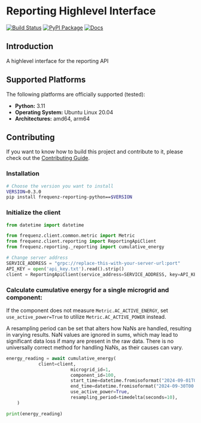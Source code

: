 # Reporting Highlevel Interface

[![Build Status](https://github.com/frequenz-floss/frequenz-reporting-python/actions/workflows/ci.yaml/badge.svg)](https://github.com/frequenz-floss/frequenz-reporting-python/actions/workflows/ci.yaml)
[![PyPI Package](https://img.shields.io/pypi/v/frequenz-reporting-python)](https://pypi.org/project/frequenz-reporting-python/)
[![Docs](https://img.shields.io/badge/docs-latest-informational)](https://frequenz-floss.github.io/frequenz-reporting-python/)

## Introduction

A highlevel interface for the reporting API

## Supported Platforms

The following platforms are officially supported (tested):

- **Python:** 3.11
- **Operating System:** Ubuntu Linux 20.04
- **Architectures:** amd64, arm64

## Contributing

If you want to know how to build this project and contribute to it, please
check out the [Contributing Guide](CONTRIBUTING.md).


### Installation

```bash
# Choose the version you want to install
VERSION=0.3.0
pip install frequenz-reporting-python==$VERSION
```


### Initialize the client

```python
from datetime import datetime

from frequenz.client.common.metric import Metric
from frequenz.client.reporting import ReportingApiClient
from frequenz.reporting._reporting import cumulative_energy

# Change server address
SERVICE_ADDRESS = "grpc://replace-this-with-your-server-url:port"
API_KEY = open('api_key.txt').read().strip()
client = ReportingApiClient(service_address=SERVICE_ADDRESS, key=API_KEY)
```

### Calculate cumulative energy for a single microgrid and component:

If the component does not measure `Metric.AC_ACTIVE_ENERGY`, set `use_active_power=True`
to utilize `Metric.AC_ACTIVE_POWER` instead.

A resampling period can be set that alters how NaNs are handled, resulting in varying
results. NaN values are ignored in sums, which may lead to significant data loss
if many are present in the raw data. There is no universally correct method for
handling NaNs, as their causes can vary.

```python
energy_reading = await cumulative_energy(
			client=client,
                        microgrid_id=1,
                        component_id=100,
                        start_time=datetime.fromisoformat("2024-09-01T00:00:00"),
                        end_time=datetime.fromisoformat("2024-09-30T00:00:00"),
                        use_active_power=True,
                        resampling_period=timedelta(seconds=10),
    )

print(energy_reading)
```
